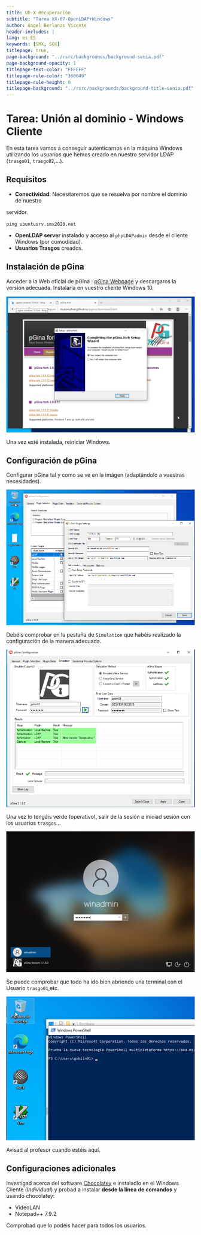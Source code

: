 ```yaml
---
title: UD-X Recuperación
subtitle: "Tarea XX-07-OpenLDAP+Windows"
author: Angel Berlanas Vicente
header-includes: |
lang: es-ES
keywords: [SMX, SOX]
titlepage: true,
page-background: "../rsrc/backgrounds/background-senia.pdf"
page-background-opacity: 1
titlepage-text-color: "FFFFFF"
titlepage-rule-color: "360049"
titlepage-rule-height: 0
titlepage-background: "../rsrc/backgrounds/background-title-senia.pdf"
---
```


# Tarea: Unión al dominio - Windows Cliente


En esta tarea vamos a conseguir autenticarnos en la máquina Windows
utilizando los usuarios que hemos creado en nuestro servidor LDAP
(`trasgo01`, `trasgo02`,...).

## Requisitos

-   **Conectividad**: Necesitaremos que se resuelva por nombre el
    dominio de nuestro

servidor.

`ping ubuntusrv.smx2020.net`

-   **OpenLDAP server** instalado y acceso al `phpLDAPadmin` desde el
    cliente Windows (por comodidad).
-   **Usuarios Trasgos** creados.

## Instalación de pGina


Acceder a la Web oficial de pGina : [pGina Webpage](http://pgina.org/) y
descargaros la versión adecuada. Instalarla en vuestro cliente Windows
10.

![](./imgs/pgina.png)

Una vez esté instalada, reiniciar Windows.

## Configuración de pGina


Configurar pGina tal y como se ve en la imágen (adaptándolo a vuestras
necesidades).

![](./imgs/pgina-conf.png)

Debéis comprobar en la pestaña de `Simulation` que habéis realizado la
configuración de la manera adecuada.

![](./imgs/pgina-simulation.png)

Una vez lo tengáis verde (operativo), salir de la sesión e iniciad
sesión con los usuarios `trasgos`...

![](./imgs/pgina-logon.png)

Se puede comprobar que todo ha ido bien abriendo una terminal con el
Usuario `trasgo01`,etc.

![](./imgs/pgina-login.png)

Avisad al profesor cuando estéis aquí.

## Configuraciones adicionales

Investigad acerca del software [Chocolatey](https://chocolatey.org/) e
instaladlo en el Windows Cliente (*Individual*) y probad a instalar
**desde la línea de comandos** y usando chocolatey:

-   VideoLAN
-   Notepad++ 7.9.2

Comprobad que lo podéis hacer para todos los usuarios.
